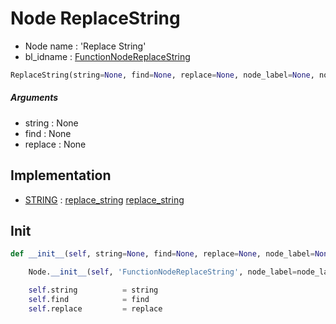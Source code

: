 # Node ReplaceString

- Node name : 'Replace String'
- bl_idname : [FunctionNodeReplaceString](https://docs.blender.org/api/current/bpy.types.FunctionNodeReplaceString.html)


``` python
ReplaceString(string=None, find=None, replace=None, node_label=None, node_color=None)
```
##### Arguments

- string : None
- find : None
- replace : None

## Implementation

- [STRING](/docs/GeoNodes/socket_STRING.md) : [replace_string](/docs/GeoNodes/socket_STRING.md#replace_string) [replace_string](/docs/GeoNodes/socket_STRING.md#replace_string)

## Init

``` python
def __init__(self, string=None, find=None, replace=None, node_label=None, node_color=None):

    Node.__init__(self, 'FunctionNodeReplaceString', node_label=node_label, node_color=node_color)

    self.string          = string
    self.find            = find
    self.replace         = replace
```
